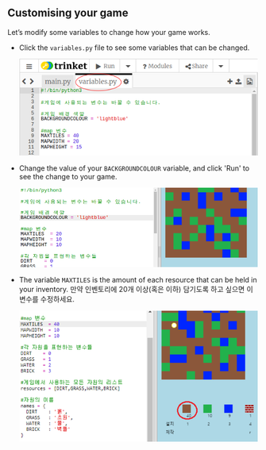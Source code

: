 ## Customising your game

Let’s modify some variables to change how your game works.

+ Click the `variables.py` file to see some variables that can be changed.
    
    ![screenshot](images/craft-variables.png)

+ Change the value of your `BACKGROUNDCOLOUR` variable, and click 'Run' to see the change to your game.
    
    ![screenshot](images/craft-background.png)

+ The variable `MAXTILES` is the amount of each resource that can be held in your inventory. 만약 인벤토리에 20개 이상(혹은 이하) 담기도록 하고 싶으면 이 변수를 수정하세요.
    
    ![screenshot](images/craft-maxtiles.png)
